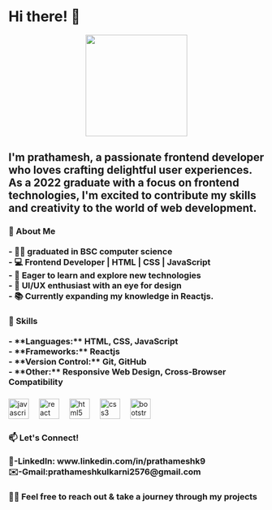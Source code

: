 <h1 align="left">Hi there! 👋</h1>

<div align="center">
  <img height="200" src="https://clipart-library.com/images/kiKoge8oT.gif"  />
</div>

###
###

<h2 align="left">I'm prathamesh, a passionate frontend developer who loves crafting delightful user experiences. As a 2022 graduate with a focus on frontend technologies, I'm excited to contribute my skills and creativity to the world of web development.</h2>

###

<h3 align="left">🚀 About Me<br><br>- 👩‍🎓  graduated in BSC computer science<br>- 💻 Frontend Developer | HTML | CSS | JavaScript<br>- 🌱 Eager to learn and explore new technologies<br>- 🎨 UI/UX enthusiast with an eye for design<br>- 📚 Currently expanding my knowledge in Reactjs.</h3>

###

<h3 align="left">🔧 Skills<br><br>- **Languages:** HTML, CSS, JavaScript<br>- **Frameworks:** Reactjs<br>- **Version Control:** Git, GitHub<br>- **Other:** Responsive Web Design, Cross-Browser Compatibility</h3>

###

<div align="left">
  <img src="https://cdn.jsdelivr.net/gh/devicons/devicon/icons/javascript/javascript-original.svg" height="40" alt="javascript logo"  />
  <img width="12" />
  <img src="https://cdn.jsdelivr.net/gh/devicons/devicon/icons/react/react-original.svg" height="40" alt="react logo"  />
  <img width="12" />
  <img src="https://cdn.jsdelivr.net/gh/devicons/devicon/icons/html5/html5-original.svg" height="40" alt="html5 logo"  />
  <img width="12" />
  <img src="https://cdn.jsdelivr.net/gh/devicons/devicon/icons/css3/css3-original.svg" height="40" alt="css3 logo"  />
  <img width="12" />
  <img src="https://cdn.jsdelivr.net/gh/devicons/devicon/icons/bootstrap/bootstrap-original.svg" height="40" alt="bootstrap logo"  />
</div>

###

<h3 align="left">📫 Let's Connect!<br><br>🔗-LinkedIn: www.linkedin.com/in/prathameshk9<br>✉️-Gmail:prathameshkulkarni2576@gmail.com</h3>

###

<h3 align="left">🕵️‍♂️ Feel free to reach out  & take a journey through my projects</h3>

###
